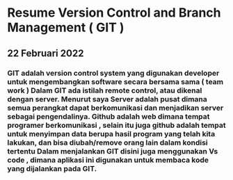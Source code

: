 # Resume Version Control and Branch Management ( GIT )
## 22 Februari 2022
### GIT adalah version control system yang digunakan developer untuk mengembangkan software secara bersama sama ( team work ) Dalam GIT ada istilah remote control, atau dikenal dengan server. Menurut saya Server adalah pusat dimana semua perangkat dapat berkomunikasi dan menjadikan server sebagai pengendalinya. Github adalah web dimana tempat programer berkomunikasi , selain itu juga github adalah tempat untuk menyimpan data berupa hasil program yang telah kita lakukan, dan bisa diubah/remove orang lain dalam kondisi tertentu Dalam menjalankan GIT disini juga menggunakan Vs code , dimana aplikasi ini digunakan untuk membaca kode yang dijalankan pada GIT.